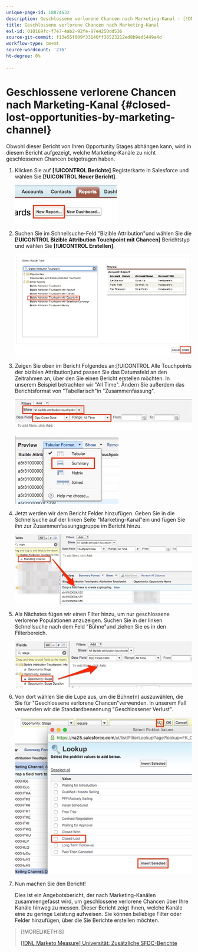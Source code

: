 ```yaml
---
unique-page-id: 18874632
description: Geschlossene verlorene Chancen nach Marketing-Kanal - [!DNL Marketo Measure] - Produktdokumentation
title: Geschlossene verlorene Chancen nach Marketing-Kanal
exl-id: 010169fc-f7e7-4ab2-92fe-87e4250dd536
source-git-commit: f13e55f009f33140ff36523212ed8b9ed5449a4d
workflow-type: tm+mt
source-wordcount: '276'
ht-degree: 0%

---
```


# Geschlossene verlorene Chancen nach Marketing-Kanal {#closed-lost-opportunities-by-marketing-channel}

Obwohl dieser Bericht von Ihren Opportunity Stages abhängen kann, wird in diesem Bericht aufgezeigt, welche Marketing-Kanäle zu nicht geschlossenen Chancen beigetragen haben.

1. Klicken Sie auf **[!UICONTROL Berichte]** Registerkarte in Salesforce und wählen Sie **[!UICONTROL Neuer Bericht]**.

   ![](assets/1-3.jpg)

1. Suchen Sie im Schnellsuche-Feld &quot;Bizible Attribution&quot;und wählen Sie die **[!UICONTROL Bizible Attribution Touchpoint mit Chancen]** Berichtstyp und wählen Sie **[!UICONTROL Erstellen]**.

   ![](assets/2-3.jpg)

1. Zeigen Sie oben im Bericht Folgendes an:[!UICONTROL Alle Touchpoints der biziblen Attribution]und passen Sie das Datumsfeld an den Zeitrahmen an, über den Sie einen Bericht erstellen möchten. In unserem Beispiel betrachten wir &quot;All Time&quot;. Ändern Sie außerdem das Berichtsformat von &quot;Tabellarisch&quot;in &quot;Zusammenfassung&quot;.

   ![](assets/3-3.jpg)

   ![](assets/4-2.jpg)

1. Jetzt werden wir dem Bericht Felder hinzufügen. Geben Sie in die Schnellsuche auf der linken Seite &quot;Marketing-Kanal&quot;ein und fügen Sie ihn zur Zusammenfassungsgruppe im Bericht hinzu.

   ![](assets/5.jpg)

1. Als Nächstes fügen wir einen Filter hinzu, um nur geschlossene verlorene Populationen anzuzeigen. Suchen Sie in der linken Schnellsuche nach dem Feld &quot;Bühne&quot;und ziehen Sie es in den Filterbereich.

   ![](assets/6.jpg)

1. Von dort wählen Sie die Lupe aus, um die Bühne(n) auszuwählen, die Sie für &quot;Geschlossene verlorene Chancen&quot;verwenden. In unserem Fall verwenden wir die Standardbenennung &quot;Geschlossener Verlust&quot;.

   ![](assets/7.jpg)

1. Nun machen Sie den Bericht!

   Dies ist ein Angebotsbericht, der nach Marketing-Kanälen zusammengefasst wird, um geschlossene verlorene Chancen über Ihre Kanäle hinweg zu messen. Dieser Bericht zeigt Ihnen, welche Kanäle eine zu geringe Leistung aufweisen. Sie können beliebige Filter oder Felder hinzufügen, über die Sie Berichte erstellen möchten.

>[!MORELIKETHIS]
>
>[[!DNL Marketo Measure] Universität: Zusätzliche SFDC-Berichte](https://universityonline.marketo.com/courses/bizible-fundamentals-bizible-102/#/page/5c5cb68dfb384d0c9fb96cd0)
